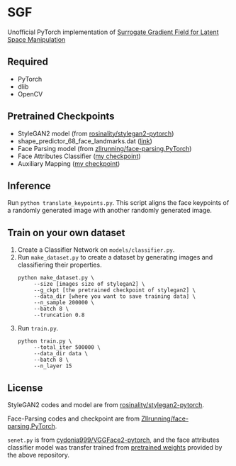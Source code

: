 # SGF
Unofficial PyTorch implementation of [Surrogate Gradient Field for Latent Space Manipulation](https://arxiv.org/abs/2104.09065)

## Required
 - PyTorch
 - dlib
 - OpenCV


## Pretrained Checkpoints
 - StyleGAN2 model (from [rosinality/stylegan2-pytorch](https://github.com/rosinality/stylegan2-pytorch#pretrained-checkpoints))
 - shape_predictor_68_face_landmarks.dat ([link](http://dlib.net/files/))
 - Face Parsing model (from [zllrunning/face-parsing.PyTorch](https://github.com/zllrunning/face-parsing.PyTorch))
 - Face Attributes Classifier ([my checkpoint](https://drive.google.com/file/d/1dRGpRYpZr0BlLICpVhFxFEZrUUzmnG7D/view?usp=sharing))
 - Auxiliary Mapping ([my checkpoint](https://drive.google.com/file/d/1kE7xcqIr63aHDyCeutfyVoG7Kr682ceI/view?usp=sharing))


## Inference
Run `python translate_keypoints.py`. This script aligns the face keypoints of a randomly generated image with another randomly generated image. 


## Train on your own dataset
1. Create a Classifier Network on `models/classifier.py`.
2. Run `make_dataset.py` to create a dataset by generating images and classifiering their properties.
   ```
   python make_dataset.py \
        --size [images size of stylegan2] \
        --g_ckpt [the pretrained checkpoint of stylegan2] \
        --data_dir [where you want to save training data] \
        --n_sample 200000 \
        --batch 8 \
        --truncation 0.8
   ```
3. Run `train.py`.
   ```
   python train.py \
        --total_iter 500000 \
        --data_dir data \
        --batch 8 \
        --n_layer 15
   ```

## License
StyleGAN2 codes and model are from [rosinality/stylegan2-pytorch](https://github.com/rosinality/stylegan2-pytorch).

Face-Parsing codes and checkpoint are from [Zllrunning/face-parsing.PyTorch](https://github.com/zllrunning/face-parsing.PyTorch).

`senet.py` is from [cydonia999/VGGFace2-pytorch](https://github.com/cydonia999/VGGFace2-pytorch/blob/master/models/senet.py), and the face attributes classifier model was transfer trained from [pretrained weights](https://github.com/cydonia999/VGGFace2-pytorch#pretrained-models) provided by the above repository.
